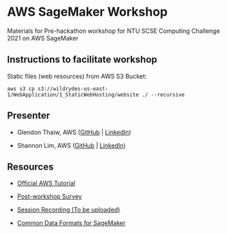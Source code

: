 # AWS SageMaker Workshop
Materials for Pre-hackathon workshop for NTU SCSE Computing Challenge 2021 on AWS SageMaker


## Instructions to facilitate workshop

Static files (web resources) from AWS S3 Bucket: 

`aws s3 cp s3://wildrydes-us-east-1/WebApplication/1_StaticWebHosting/website ./ --recursive`



## Presenter

* Glendon Thaiw, AWS ([GitHub](https://github.com/glendont) | [LinkedIn](https://www.linkedin.com/in/glendonthaiw/))

* Shannon Lim, AWS ([GitHub](https://github.com/glendont) | [LinkedIn](https://www.linkedin.com/in/shannonlim/))


## Resources

* [Official AWS Tutorial](https://aws.amazon.com/blogs/machine-learning/call-an-amazon-sagemaker-model-endpoint-using-amazon-api-gateway-and-aws-lambda/)

* [Post-workshop Survey](https://docs.google.com/forms/d/e/1FAIpQLSdpRfVhLYOnzggHASXlbOjkZoYi4t72qrACiPvwuSBxBVHOiw/viewform?usp=sf_link)

* [Session Recording (To be uploaded)]()

* [Common Data Formats for SageMaker](https://docs.aws.amazon.com/sagemaker/latest/dg/cdf-training.html)


